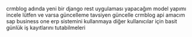 crmblog adında yeni bir django rest uygulaması yapacağım model yapımı incele lütfen ve varsa güncelleme tavsiyen güncelle crmblog api amacım sap business one erp sistemini kullanmaya diğer kullanıcılar için basit günlük iş kayıtlarını tutabilmeleri